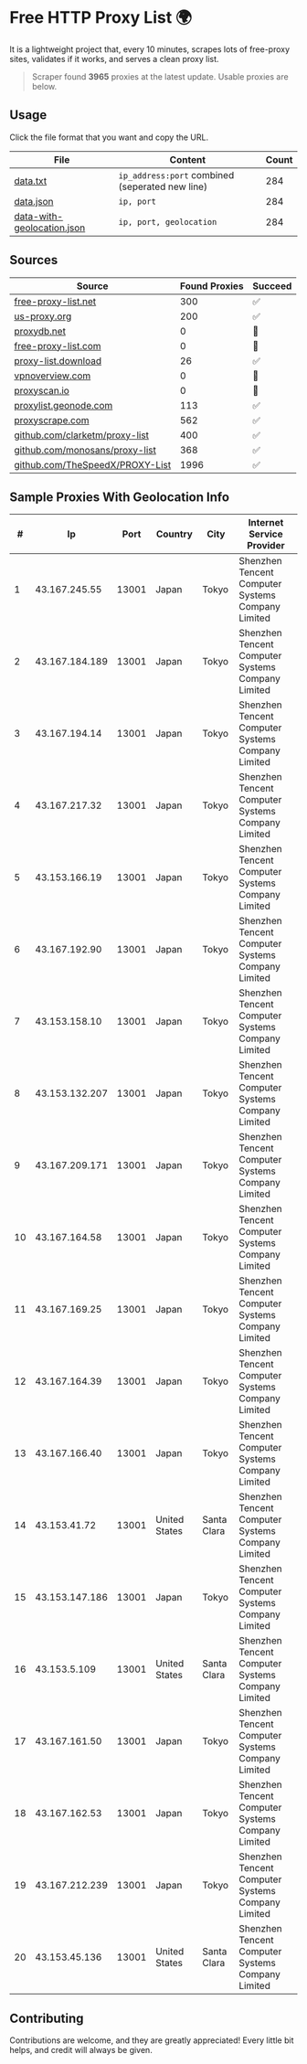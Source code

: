 
# Free HTTP Proxy List 🌍

It is a lightweight project that, every 10 minutes, scrapes lots of free-proxy sites, validates if it works, and serves a clean proxy list.


> Scraper found **3965** proxies at the latest update. Usable proxies are below.

## Usage

Click the file format that you want and copy the URL.


|File|Content|Count|
|----|-------|-----|
|[data.txt](https://raw.githubusercontent.com/themiralay/Proxy-List-World/master/data.txt)|`ip_address:port` combined (seperated new line)|284|
|[data.json](https://raw.githubusercontent.com/themiralay/Proxy-List-World/master/data.json)|`ip, port`|284|
|[data-with-geolocation.json](https://raw.githubusercontent.com/themiralay/Proxy-List-World/master/data-with-geolocation.json)|`ip, port, geolocation`|284|

## Sources

|Source|Found Proxies|Succeed|
|------|-------------|-------|
|[free-proxy-list.net](https://free-proxy-list.net)|300|✅|
|[us-proxy.org](https://www.us-proxy.org)|200|✅|
|[proxydb.net](http://proxydb.net)|0|🚫|
|[free-proxy-list.com](https://free-proxy-list.com/?page=&port=&type%5B%5D=http&type%5B%5D=https&up_time=0&search=Search)|0|🚫|
|[proxy-list.download](https://www.proxy-list.download/HTTP)|26|✅|
|[vpnoverview.com](https://vpnoverview.com/privacy/anonymous-browsing/free-proxy-servers)|0|🚫|
|[proxyscan.io](https://www.proxyscan.io)|0|🚫|
|[proxylist.geonode.com](https://proxylist.geonode.com/api/proxy-list?limit=300&page=1&sort_by=lastChecked&sort_type=desc&protocols=http,https)|113|✅|
|[proxyscrape.com](https://api.proxyscrape.com/v2/?request=displayproxies&protocol=http&timeout=10000&country=all&ssl=all&anonymity=all)|562|✅|
|[github.com/clarketm/proxy-list](https://raw.githubusercontent.com/clarketm/proxy-list/master/proxy-list-raw.txt)|400|✅|
|[github.com/monosans/proxy-list](https://raw.githubusercontent.com/monosans/proxy-list/main/proxies/http.txt)|368|✅|
|[github.com/TheSpeedX/PROXY-List](https://raw.githubusercontent.com/TheSpeedX/PROXY-List/master/http.txt)|1996|✅|


## Sample Proxies With Geolocation Info

|#|Ip|Port|Country|City|Internet Service Provider|
|-|--|----|-------|----|-------------------------|
|1|43.167.245.55|13001|Japan|Tokyo|Shenzhen Tencent Computer Systems Company Limited|
|2|43.167.184.189|13001|Japan|Tokyo|Shenzhen Tencent Computer Systems Company Limited|
|3|43.167.194.14|13001|Japan|Tokyo|Shenzhen Tencent Computer Systems Company Limited|
|4|43.167.217.32|13001|Japan|Tokyo|Shenzhen Tencent Computer Systems Company Limited|
|5|43.153.166.19|13001|Japan|Tokyo|Shenzhen Tencent Computer Systems Company Limited|
|6|43.167.192.90|13001|Japan|Tokyo|Shenzhen Tencent Computer Systems Company Limited|
|7|43.153.158.10|13001|Japan|Tokyo|Shenzhen Tencent Computer Systems Company Limited|
|8|43.153.132.207|13001|Japan|Tokyo|Shenzhen Tencent Computer Systems Company Limited|
|9|43.167.209.171|13001|Japan|Tokyo|Shenzhen Tencent Computer Systems Company Limited|
|10|43.167.164.58|13001|Japan|Tokyo|Shenzhen Tencent Computer Systems Company Limited|
|11|43.167.169.25|13001|Japan|Tokyo|Shenzhen Tencent Computer Systems Company Limited|
|12|43.167.164.39|13001|Japan|Tokyo|Shenzhen Tencent Computer Systems Company Limited|
|13|43.167.166.40|13001|Japan|Tokyo|Shenzhen Tencent Computer Systems Company Limited|
|14|43.153.41.72|13001|United States|Santa Clara|Shenzhen Tencent Computer Systems Company Limited|
|15|43.153.147.186|13001|Japan|Tokyo|Shenzhen Tencent Computer Systems Company Limited|
|16|43.153.5.109|13001|United States|Santa Clara|Shenzhen Tencent Computer Systems Company Limited|
|17|43.167.161.50|13001|Japan|Tokyo|Shenzhen Tencent Computer Systems Company Limited|
|18|43.167.162.53|13001|Japan|Tokyo|Shenzhen Tencent Computer Systems Company Limited|
|19|43.167.212.239|13001|Japan|Tokyo|Shenzhen Tencent Computer Systems Company Limited|
|20|43.153.45.136|13001|United States|Santa Clara|Shenzhen Tencent Computer Systems Company Limited|



## Contributing

Contributions are welcome, and they are greatly appreciated! Every
little bit helps, and credit will always be given.


